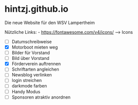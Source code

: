 # hintzj.github.io
Die neue Website für den WSV Lampertheim

Nützliche Links:
    - https://fontawesome.com/v4/icons/ --> Icons

- [ ] Datumschreibweise
- [x] Motorboot mieten weg
- [ ] Bilder für Vorstand
- [ ] Bild über Vorstand
- [x] Förderverein auftrennen
- [ ] Schriftarten angleichen
- [ ] Newsblog verlinken
- [ ] login streichen
- [ ] darkmode farben
- [ ] Handy Modus
- [ ] Sponsoren atraktiv anordnen
